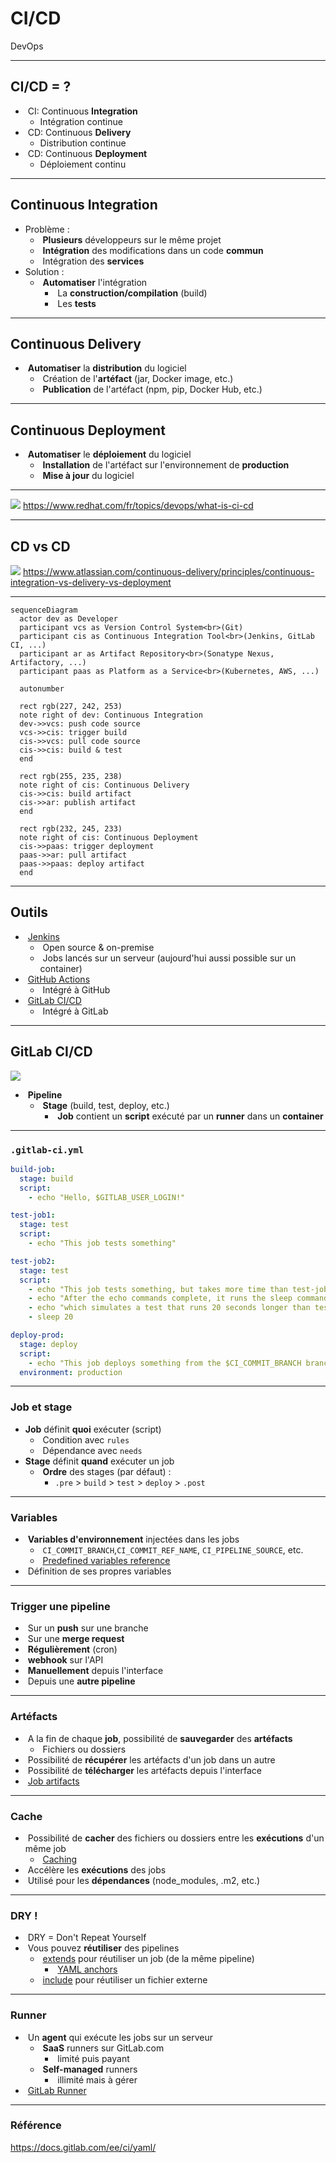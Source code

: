 # CI/CD

DevOps

---

## CI/CD = ?

- &shy;<!-- .element: class="fragment" --> CI: Continuous **Integration**
  - Intégration continue
- &shy;<!-- .element: class="fragment" --> CD: Continuous **Delivery**
  - Distribution continue
- &shy;<!-- .element: class="fragment" --> CD: Continuous **Deployment**
  - Déploiement continu

---

## Continuous Integration

- Problème :
  - &shy;<!-- .element: class="fragment" --> **Plusieurs** développeurs sur le même projet
  - &shy;<!-- .element: class="fragment" --> **Intégration** des modifications dans un code **commun**
  - &shy;<!-- .element: class="fragment" --> Intégration des **services**
- Solution :
  - &shy;<!-- .element: class="fragment" --> **Automatiser** l'intégration
    - &shy;<!-- .element: class="fragment" --> La **construction/compilation** (build)
    - &shy;<!-- .element: class="fragment" --> Les **tests**

---

## Continuous Delivery

- &shy;<!-- .element: class="fragment" --> **Automatiser** la **distribution** du logiciel
  - &shy;<!-- .element: class="fragment" --> Création de l'**artéfact** (jar, Docker image, etc.)
  - &shy;<!-- .element: class="fragment" --> **Publication** de l'artéfact (npm, pip, Docker Hub, etc.)

---

## Continuous Deployment

- &shy;<!-- .element: class="fragment" --> **Automatiser** le **déploiement** du logiciel
  - &shy;<!-- .element: class="fragment" --> **Installation** de l'artéfact sur l'environnement de **production**
  - &shy;<!-- .element: class="fragment" --> **Mise à jour** du logiciel

---

![](https://www.redhat.com/rhdc/managed-files/styles/wysiwyg_full_width/private/ci-cd-flow-desktop.png?itok=NNRD1Zj0)
https://www.redhat.com/fr/topics/devops/what-is-ci-cd <!-- .element: class="reference" target="_blank" -->

---

## CD vs CD

![](https://wac-cdn.atlassian.com/dam/jcr:b2a6d1a7-1a60-4c77-aa30-f3eb675d6ad6/ci%20cd%20asset%20updates%20.007.png)
https://www.atlassian.com/continuous-delivery/principles/continuous-integration-vs-delivery-vs-deployment <!-- .element: class="reference" target="_blank" -->

---

```mermaid
sequenceDiagram
  actor dev as Developer
  participant vcs as Version Control System<br>(Git)
  participant cis as Continuous Integration Tool<br>(Jenkins, GitLab CI, ...)
  participant ar as Artifact Repository<br>(Sonatype Nexus, Artifactory, ...)
  participant paas as Platform as a Service<br>(Kubernetes, AWS, ...)

  autonumber

  rect rgb(227, 242, 253)
  note right of dev: Continuous Integration
  dev->>vcs: push code source
  vcs->>cis: trigger build
  cis->>vcs: pull code source
  cis->>cis: build & test
  end

  rect rgb(255, 235, 238)
  note right of cis: Continuous Delivery
  cis->>cis: build artifact
  cis->>ar: publish artifact
  end

  rect rgb(232, 245, 233)
  note right of cis: Continuous Deployment
  cis->>paas: trigger deployment
  paas->>ar: pull artifact
  paas->>paas: deploy artifact
  end
```

---

## Outils

- &shy;<!-- .element: class="fragment" --> [Jenkins](https://www.jenkins.io/) <!-- .element: target="_blank" -->
  - &shy;<!-- .element: class="fragment" --> Open source & on-premise
  - &shy;<!-- .element: class="fragment" --> Jobs lancés sur un serveur (aujourd'hui aussi possible sur un container)
- &shy;<!-- .element: class="fragment" --> [GitHub Actions](https://github.com/features/actions) <!-- .element: target="_blank" -->
  - &shy;<!-- .element: class="fragment" --> Intégré à GitHub
- &shy;<!-- .element: class="fragment" --> [GitLab CI/CD](https://docs.gitlab.com/ee/ci/) <!-- .element: target="_blank" -->
  - &shy;<!-- .element: class="fragment" --> Intégré à GitLab

---

## GitLab CI/CD

![](https://docs.gitlab.com/ee/ci/quick_start/img/pipeline_graph_v13_6.png)

- &shy;<!-- .element: class="fragment" --> **Pipeline**
  - &shy;<!-- .element: class="fragment" --> **Stage** (build, test, deploy, etc.)
    - &shy;<!-- .element: class="fragment" --> **Job** contient un **script** exécuté par un **runner** dans un **container**

---

### `.gitlab-ci.yml`

```yaml
build-job:
  stage: build
  script:
    - echo "Hello, $GITLAB_USER_LOGIN!"

test-job1:
  stage: test
  script:
    - echo "This job tests something"

test-job2:
  stage: test
  script:
    - echo "This job tests something, but takes more time than test-job1."
    - echo "After the echo commands complete, it runs the sleep command for 20 seconds"
    - echo "which simulates a test that runs 20 seconds longer than test-job1"
    - sleep 20

deploy-prod:
  stage: deploy
  script:
    - echo "This job deploys something from the $CI_COMMIT_BRANCH branch."
  environment: production
```

---

### Job et stage

- **Job** définit **quoi** exécuter (script)
  - &shy;<!-- .element: class="fragment" --> Condition avec `rules`
  - &shy;<!-- .element: class="fragment" --> Dépendance avec `needs`
- **Stage** définit **quand** exécuter un job
  - &shy;<!-- .element: class="fragment" --> **Ordre** des stages (par défaut) :
    - `.pre` > `build` > `test` > `deploy` > `.post`

---

### Variables

- &shy;<!-- .element: class="fragment" --> **Variables d'environnement** injectées dans les jobs
  - &shy;<!-- .element: class="fragment" --> `CI_COMMIT_BRANCH`,`CI_COMMIT_REF_NAME`, `CI_PIPELINE_SOURCE`, etc.
  - &shy;<!-- .element: class="fragment" --> [Predefined variables reference](https://docs.gitlab.com/ee/ci/variables/predefined_variables.html) <!-- .element: target="_blank" -->
- &shy;<!-- .element: class="fragment" --> Définition de ses propres variables

---

### Trigger une pipeline

- &shy;<!-- .element: class="fragment" --> Sur un **push** sur une branche
- &shy;<!-- .element: class="fragment" --> Sur une **merge request**
- &shy;<!-- .element: class="fragment" --> **Régulièrement** (cron)
- &shy;<!-- .element: class="fragment" --> **webhook** sur l'API
- &shy;<!-- .element: class="fragment" --> **Manuellement** depuis l'interface
- &shy;<!-- .element: class="fragment" --> Depuis une **autre pipeline**

---

### Artéfacts

- &shy;<!-- .element: class="fragment" --> A la fin de chaque **job**, possibilité de **sauvegarder** des **artéfacts**
  - &shy;<!-- .element: class="fragment" --> Fichiers ou dossiers
- &shy;<!-- .element: class="fragment" --> Possibilité de **récupérer** les artéfacts d'un job dans un autre
- &shy;<!-- .element: class="fragment" --> Possibilité de **télécharger** les artéfacts depuis l'interface
- &shy;<!-- .element: class="fragment" --> [Job artifacts](https://docs.gitlab.com/ee/ci/jobs/job_artifacts.html) <!-- .element: target="_blank" -->

---

### Cache

- &shy;<!-- .element: class="fragment" --> Possibilité de **cacher** des fichiers ou dossiers entre les **exécutions** d'un même job
  - &shy;<!-- .element: class="fragment" --> [Caching](https://docs.gitlab.com/ee/ci/caching/) <!-- .element: target="_blank" -->
- &shy;<!-- .element: class="fragment" --> Accélère les **exécutions** des jobs
- &shy;<!-- .element: class="fragment" --> Utilisé pour les **dépendances** (node_modules, .m2, etc.)

---

### DRY !

- &shy;<!-- .element: class="fragment" --> DRY = Don't Repeat Yourself
- &shy;<!-- .element: class="fragment" --> Vous pouvez **réutiliser** des pipelines
  - &shy;<!-- .element: class="fragment" --> [extends](https://docs.gitlab.com/ee/ci/yaml/#extends) pour réutiliser un job (de la même pipeline) <!-- .element: target="_blank" -->
    - &shy;<!-- .element: class="fragment" --> [YAML anchors](https://docs.gitlab.com/ee/ci/yaml/yaml_optimization.html#anchors) <!-- .element: target="_blank" -->
  - &shy;<!-- .element: class="fragment" --> [include](https://docs.gitlab.com/ee/ci/yaml/#include) pour réutiliser un fichier externe <!-- .element: target="_blank" -->

---

### Runner

- &shy;<!-- .element: class="fragment" --> Un **agent** qui exécute les jobs sur un serveur
  - &shy;<!-- .element: class="fragment" --> **SaaS** runners sur GitLab.com
    - &shy;<!-- .element: class="fragment" --> limité puis payant
  - &shy;<!-- .element: class="fragment" --> **Self-managed** runners
    - &shy;<!-- .element: class="fragment" --> illimité mais à gérer
- &shy;<!-- .element: class="fragment" --> [GitLab Runner](https://docs.gitlab.com/runner/) <!-- .element: target="_blank" -->

---

### Référence

https://docs.gitlab.com/ee/ci/yaml/ <!-- .element: target="_blank" -->
